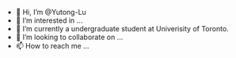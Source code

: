 - 👋 Hi, I’m @Yutong-Lu
- 👀 I’m interested in ...
- 🌱 I’m currently a undergraduate student at Univerisity of Toronto.
- 💞️ I’m looking to collaborate on ...
- 📫 How to reach me ...

<!---
Yutong-Lu/Yutong-Lu is a ✨ special ✨ repository because its `README.md` (this file) appears on your GitHub profile.
You can click the Preview link to take a look at your changes.
--->
